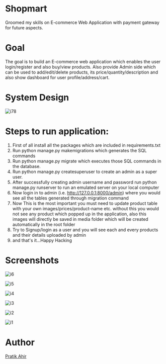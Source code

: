 # Shopmart
Groomed my skills on E-commerce Web Application with payment gateway for future aspects.

# Goal
The goal is to build an E-commerce web application which enables the user login/register and also buy/view products. Also provide Admin side which can be used to add/edit/delete products, its price/quantity/description and also show dashboard for user profile/address/cart.


# System Design

![i78](https://user-images.githubusercontent.com/62649065/109492991-d4079980-7ab1-11eb-9cb3-6da93038df79.jpg)


# Steps to run application:
1. First of all install all the packages which are included in requirements.txt
2. Run python manage.py makemigrations which generates the SQL commands
3. Run python manage.py migrate which executes those SQL commands in the database.
3. Run python manage.py createsuperuser to create an admin as a super user.
4. After successfully creating admin username and password run python manage.py runserver to run an emulated server on your local computer
5. Now login in to admin (i.e. http://127.0.0.1:8000/admin) where you would see all the tables generated through migration command
6. Now This is the most important you must need to update product table with your own images/prices/product-name etc. without this you would not see any product which popped up in the application, also this images will directly be saved in media folder which will be created automatically in the root folder
7. Try to Signup/login as a user and you will see each and every products and their details uploaded by admin
8. and that's it...Happy Hacking

# Screenshots

![i6](https://user-images.githubusercontent.com/62649065/109491670-e2ed4c80-7aaf-11eb-9d8d-c16479af1917.jpg)

![i5](https://user-images.githubusercontent.com/62649065/109491681-e84a9700-7aaf-11eb-946c-481fb9e26d79.jpg)

![i4](https://user-images.githubusercontent.com/62649065/109491689-ec76b480-7aaf-11eb-9155-d3ae18fb840b.jpg)

![i3](https://user-images.githubusercontent.com/62649065/109491706-f1d3ff00-7aaf-11eb-884b-dbcb14a6cff1.jpg)

![i2](https://user-images.githubusercontent.com/62649065/109491800-0dd7a080-7ab0-11eb-9751-4834d95dc480.jpg)

![i1](https://user-images.githubusercontent.com/62649065/109491819-1334eb00-7ab0-11eb-9f5d-9c64ed857b3e.jpg)



# Author
[Pratik Ahir](https://www.github.com/heyitspratik)





















